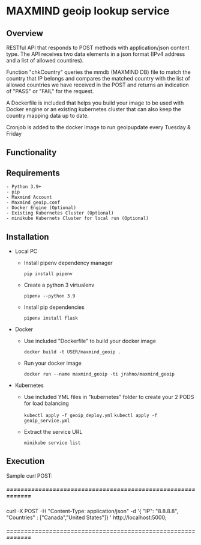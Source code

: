 # MAXMIND geoip lookup service

## Overview

RESTful API that responds to POST methods with application/json content type.
The API receives two data elements in a json format (IPv4 address and a list of allowed countires).

Function "chkCountry" queries the mmdb (MAXMIND DB) file to match the country that IP belongs and compares the matched country with the list of allowed countries we have received in the POST and returns an indication of "PASS" or "FAIL" for the request.

A Dockerfile is included that helps you build your image to be used with Docker engine or an existing kubernetes cluster that can also keep the country mapping data up to date.

Cronjob is added to the docker image to run geoipupdate every Tuesday & Friday


## Functionality

## Requirements

    - Python 3.9+
    - pip
    - Maxmind Account
    - Maxmind geoip.conf
    - Docker Engine (Optional)
    - Existing Kubernetes Cluster (Optional)
    - minikube Kubernets Cluster for local run (Optional)

## Installation

- Local PC

    - Install pipenv dependency manager

        `pip install pipenv`

    - Create a python 3 virtualenv

        `pipenv --python 3.9`

    - Install pip dependencies
    
        `pipenv install flask`

- Docker

    - Use included "Dockerfile" to build your docker image

        `docker build -t USER/maxmind_geoip .`

    - Run your docker image

        `docker run --name maxmind_geoip -ti jrahno/maxmind_geoip`

- Kubernetes

    - Use included YML files in "kubernetes" folder to create your 2 PODS for load balancing

        `kubectl apply -f geoip_deploy.yml`
        `kubectl apply -f geoip_service.yml`

    - Extract the service URL

        `minikube service list`

## Execution


Sample curl POST:
##### ============================================================
  curl -X POST -H "Content-Type: application/json" -d '{
 "IP": "8.8.8.8",
 "Countries" : ["Canada","United States"]}
' http://localhost:5000;
##### ============================================================
